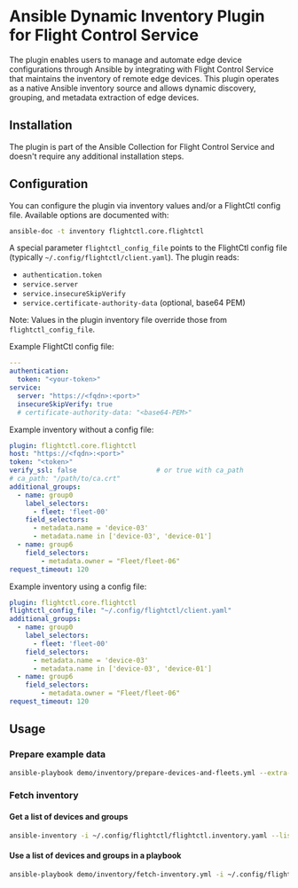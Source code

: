 # Ansible Dynamic Inventory Plugin for Flight Control Service

The plugin enables users to manage and automate edge device configurations through Ansible by integrating with Flight Control Service that maintains the inventory of remote edge devices. This plugin operates as a native Ansible inventory source and allows dynamic discovery, grouping, and metadata extraction of edge devices.

## Installation
The plugin is part of the Ansible Collection for Flight Control Service and doesn't require any additional installation steps.

## Configuration
You can configure the plugin via inventory values and/or a FlightCtl config file. Available options are documented with:
```bash
ansible-doc -t inventory flightctl.core.flightctl
```

A special parameter `flightctl_config_file` points to the FlightCtl config file (typically `~/.config/flightctl/client.yaml`). The plugin reads:

- `authentication.token`
- `service.server`
- `service.insecureSkipVerify`
- `service.certificate-authority-data` (optional, base64 PEM)

Note: Values in the plugin inventory file override those from `flightctl_config_file`.

Example FlightCtl config file:

```yaml
---
authentication:
  token: "<your-token>"
service:
  server: "https://<fqdn>:<port>"
  insecureSkipVerify: true
  # certificate-authority-data: "<base64-PEM>"
```

Example inventory without a config file:

```yaml
plugin: flightctl.core.flightctl
host: "https://<fqdn>:<port>"
token: "<token>"
verify_ssl: false                    # or true with ca_path
# ca_path: "/path/to/ca.crt"
additional_groups:
  - name: group0
    label_selectors:
      - fleet: 'fleet-00'
    field_selectors:
      - metadata.name = 'device-03'
      - metadata.name in ['device-03', 'device-01']
  - name: group6
    field_selectors:
        - metadata.owner = "Fleet/fleet-06"
request_timeout: 120
```

Example inventory using a config file:

```yaml
plugin: flightctl.core.flightctl
flightctl_config_file: "~/.config/flightctl/client.yaml"
additional_groups:
  - name: group0
    label_selectors:
      - fleet: 'fleet-00'
    field_selectors:
      - metadata.name = 'device-03'
      - metadata.name in ['device-03', 'device-01']
  - name: group6
    field_selectors:
        - metadata.owner = "Fleet/fleet-06"
request_timeout: 120
```

## Usage
### Prepare example data
```bash
ansible-playbook demo/inventory/prepare-devices-and-fleets.yml --extra-vars "flightctl_config_file='~/.config/flightctl/client.yaml'"  --extra-vars "flightctl_validate_certs=False"
```

### Fetch inventory
#### Get a list of devices and groups
```bash
ansible-inventory -i ~/.config/flightctl/flightctl.inventory.yaml --list
```
#### Use a list of devices and groups in a playbook
```bash
ansible-playbook demo/inventory/fetch-inventory.yml -i ~/.config/flightctl/flightctl.inventory.yaml
```
